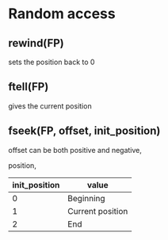# Random access

## rewind(FP)

sets the position back to 0

## ftell(FP)

gives the current position

## fseek(FP, offset, init\_position)

offset can be both positive and negative,

position,

| init\_position | value            |
| -------------- | ---------------- |
| 0              | Beginning        |
| 1              | Current position |
| 2              | End              |

